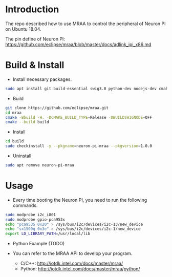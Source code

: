 # Introduction

The repo described how to use MRAA to control the peripheral of Neuron PI on Ubuntu 18.04.

The pin define of Neuron PI: https://github.com/eclipse/mraa/blob/master/docs/adlink_ipi_x86.md

# Build & Install

* Install necessary packages.

```bash
sudo apt install git build-essential swig3.0 python-dev nodejs-dev cmake libjson-c-dev checkinstall
```

* Build

```bash
git clone https://github.com/eclipse/mraa.git
cd mraa
cmake -Bbuild -H. -DCMAKE_BUILD_TYPE=Release -DBUILDSWIGNODE=OFF
cmake --build build
```

* Install

```bash
cd build
sudo checkinstall -y --pkgname=neuron-pi-mraa --pkgversion=1.0.0
```

* Uninstall

```bash
sudo apt remove neuron-pi-mraa
```

# Usage

* Every time booting the Neuron PI, you need to run the following commands.

```bash
sudo modprobe i2c_i801
sudo modprobe gpio-pca953x
echo "pca9535 0x20" > /sys/bus/i2c/devices/i2c-13/new_device
echo "sx1509q 0x3e" > /sys/bus/i2c/devices/i2c-1/new_device
export LD_LIBRARY_PATH=/usr/local/lib
```

* Python Example (TODO)

* You can refer to the MRAA API to develop your program.
  - C/C++: http://iotdk.intel.com/docs/master/mraa/
  - Python: http://iotdk.intel.com/docs/master/mraa/python/
